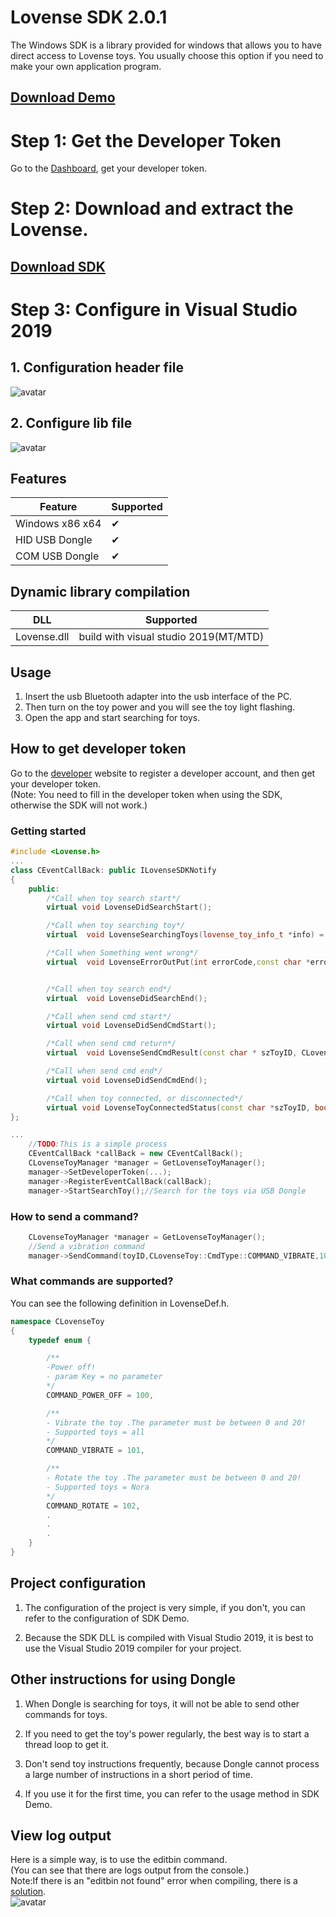 # Lovense SDK  2.0.1

The Windows SDK is a library provided for windows that allows you to have direct access to Lovense toys. You usually choose this option if you need to make your own application program.

## [Download Demo](https://test-front.lovense.com/lovense-developer/lovense-win-sdk-2.0.1-rc1.zip)

# Step 1: Get the Developer Token
Go to the [Dashboard](https://zh.lovense.com/user/developer/info), get your developer token.

# Step 2: Download and extract the Lovense.
## [Download SDK](https://test-front.lovense.com/lovense-developer/lovense-win-sdk-2.0.1-rc1.zip)

# Step 3: Configure in Visual Studio 2019
## 1. Configuration header file
![avatar](https://github.com/caitain/test_SDK/blob/master/configurehead.png)
## 2. Configure lib file
![avatar](https://github.com/caitain/test_SDK/blob/master/configurelib.png)
## Features

| Feature | Supported |
|----------|------------ |
| Windows x86 x64  | ✔ |
| HID USB Dongle | ✔ |
| COM USB Dongle | ✔ |

## Dynamic library compilation

| DLL | Supported |
|----------|------------ |
| Lovense.dll  | build with visual studio 2019(MT/MTD)

## Usage
1. Insert the usb Bluetooth adapter into the usb interface of the PC.
2. Then turn on the toy power and you will see the toy light flashing.
3. Open the app and start searching for toys.

## How to get developer token
Go to the [developer](https://www.lovense.com/user/developer/info) website to register a developer account, and then get your developer token.  
(Note: You need to fill in the developer token when using the SDK, otherwise the SDK will not work.)

### Getting started

```c++
#include <Lovense.h>
...
class CEventCallBack: public ILovenseSDKNotify
{
	public:
		/*Call when toy search start*/
		virtual	void LovenseDidSearchStart();

		/*Call when toy searching toy*/
		virtual  void LovenseSearchingToys(lovense_toy_info_t *info) = 0;

		/*Call when Something went wrong*/
		virtual  void LovenseErrorOutPut(int errorCode,const char *errorMsg) = 0;


		/*Call when toy search end*/
		virtual  void LovenseDidSearchEnd();

		/*Call when send cmd start*/
		virtual	void LovenseDidSendCmdStart();

		/*Call when send cmd return*/
		virtual  void LovenseSendCmdResult(const char * szToyID, CLovenseToy::CmdType cmd,const char *result,CLovenseToy::Error errorCode);

		/*Call when send cmd end*/
		virtual	void LovenseDidSendCmdEnd();

		/*Call when toy connected, or disconnected*/
		virtual void LovenseToyConnectedStatus(const char *szToyID, bool isConnected) ;
};

...
	//TODO:This is a simple process  
	CEventCallBack *callBack = new CEventCallBack();
	CLovenseToyManager *manager = GetLovenseToyManager();
	manager->SetDeveloperToken(...);
	manager->RegisterEventCallBack(callBack);
	manager->StartSearchToy();//Search for the toys via USB Dongle
```

### How to send a command?

```c++
	CLovenseToyManager *manager = GetLovenseToyManager();
	//Send a vibration command
	manager->SendCommand(toyID,CLovenseToy::CmdType::COMMAND_VIBRATE,10);

```

### What commands are supported?
You can see the following definition in LovenseDef.h.
```c++
namespace CLovenseToy
{
	typedef enum {

		/**
		-Power off!
		- param Key = no parameter
		*/
		COMMAND_POWER_OFF = 100,

		/**
		- Vibrate the toy .The parameter must be between 0 and 20!
		- Supported toys = all
		*/
		COMMAND_VIBRATE = 101,

		/**
		- Rotate the toy .The parameter must be between 0 and 20!
		- Supported toys = Nora
		*/
		COMMAND_ROTATE = 102,
		.
		.
		.
	}
}
```
## Project configuration

1. The configuration of the project is very simple, if you don't, you can refer to the configuration of SDK Demo.

2. Because the SDK DLL is compiled with Visual Studio 2019, it is best to use the Visual Studio 2019 compiler for your project.

## Other instructions for using Dongle
1. When Dongle is searching for toys, it will not be able to send other commands for toys.

2. If you need to get the toy's power regularly, the best way is to start a thread loop to get it.

3. Don't send toy instructions frequently, because Dongle cannot process a large number of instructions in a short period of time.

4. If you use it for the first time, you can refer to the usage method in SDK Demo.

## View log output
Here is a simple way, is to use the editbin command.  
(You can see that there are logs output from the console.)  
Note:If there is an "editbin not found" error when compiling, there is a [solution](https://stackoverflow.com/questions/57207503/dumpbin-exe-editbin-exe-package-needed-in-visual-studio-2019).  
![avatar](https://github.com/caitain/test_SDK/blob/master/editbin.png)

